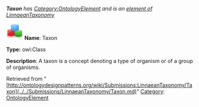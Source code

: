 ___Taxon__ has [Category:OntologyElement](../../Category/OntologyElement.md "Category:OntologyElement") and is an [element of](../../Property/ElementOf.md "Property:ElementOf") [LinnaeanTaxonomy](../../Submissions/LinnaeanTaxonomy.md "Submissions:LinnaeanTaxonomy")_


  




[![Class](../../images/thumb/2/27/Class.gif/45px-Class.gif)](../../Image/Class.gif.md "Class")
__Name__: Taxon 


__Type:__ owl:Class 


__Description__: A taxon is a concept denoting a type of organism or of a group of organisms. 





Retrieved from "[http://ontologydesignpatterns.org/wiki/Submissions:LinnaeanTaxonomy/Taxon](../../Submissions/LinnaeanTaxonomy/Taxon.md)"
 [Category](http://ontologydesignpatterns.org/wiki/Special:Categories "Special:Categories"): [OntologyElement](../../Category/OntologyElement.md "Category:OntologyElement")